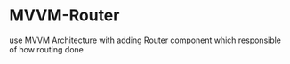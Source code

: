 # MVVM-Router
use MVVM Architecture with adding Router component which responsible of how routing done  
